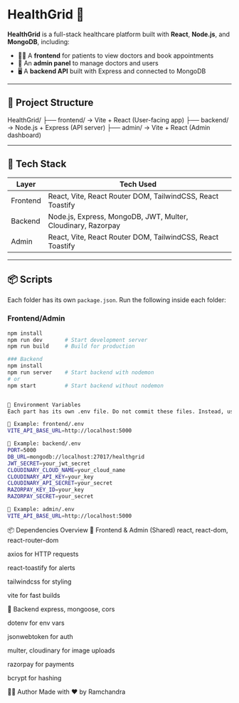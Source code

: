 # HealthGrid 🏥

**HealthGrid** is a full-stack healthcare platform built with **React**, **Node.js**, and **MongoDB**, including:

- 🧑‍⚕️ A **frontend** for patients to view doctors and book appointments
- 🔧 An **admin panel** to manage doctors and users
- 🖥️ A **backend API** built with Express and connected to MongoDB

---

## 📁 Project Structure

HealthGrid/
├── frontend/ → Vite + React (User-facing app)
├── backend/ → Node.js + Express (API server)
├── admin/ → Vite + React (Admin dashboard)

---

## 🔧 Tech Stack

| Layer    | Tech Used                                                    |
| -------- | ------------------------------------------------------------ |
| Frontend | React, Vite, React Router DOM, TailwindCSS, React Toastify   |
| Backend  | Node.js, Express, MongoDB, JWT, Multer, Cloudinary, Razorpay |
| Admin    | React, Vite, React Router DOM, TailwindCSS, React Toastify   |

---

## 📦 Scripts

Each folder has its own `package.json`. Run the following inside each folder:

### Frontend/Admin

```bash
npm install
npm run dev       # Start development server
npm run build     # Build for production

### Backend
npm install
npm run server    # Start backend with nodemon
# or
npm start         # Start backend without nodemon


📂 Environment Variables
Each part has its own .env file. Do not commit these files. Instead, use .env.example files to share variable structure.

🔑 Example: frontend/.env
VITE_API_BASE_URL=http://localhost:5000

🔑 Example: backend/.env
PORT=5000
DB_URL=mongodb://localhost:27017/healthgrid
JWT_SECRET=your_jwt_secret
CLOUDINARY_CLOUD_NAME=your_cloud_name
CLOUDINARY_API_KEY=your_key
CLOUDINARY_API_SECRET=your_secret
RAZORPAY_KEY_ID=your_key
RAZORPAY_SECRET=your_secret

🔑 Example: admin/.env
VITE_API_BASE_URL=http://localhost:5000
```

📦 Dependencies Overview
🔹 Frontend & Admin (Shared)
react, react-dom, react-router-dom

axios for HTTP requests

react-toastify for alerts

tailwindcss for styling

vite for fast builds

🔹 Backend
express, mongoose, cors

dotenv for env vars

jsonwebtoken for auth

multer, cloudinary for image uploads

razorpay for payments

bcrypt for hashing

🙋‍♂️ Author
Made with ❤️ by Ramchandra
